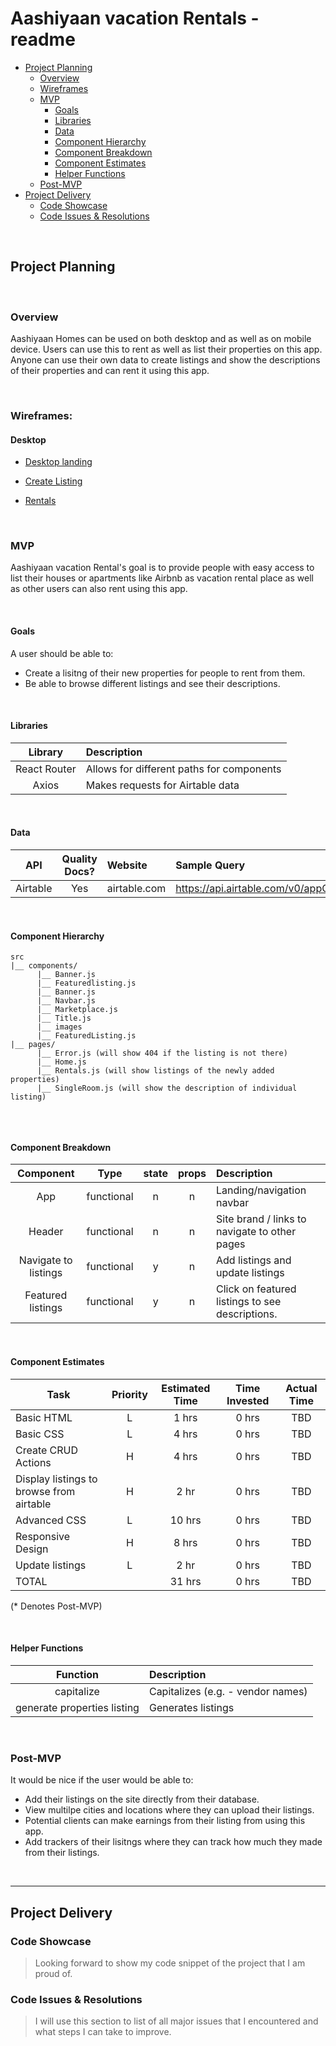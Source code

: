 # Aashiyaan vacation Rentals - readme

- [Project Planning](#Project-Planning)
  - [Overview](#Overview)
  - [Wireframes](#Wireframes)
  - [MVP](#MVP)
    - [Goals](#Goals)
    - [Libraries](#Libraries)
    - [Data](#Data)
    - [Component Hierarchy](#Component-Hierarchy)
    - [Component Breakdown](#Component-Breakdown)
    - [Component Estimates](#Component-Estimates)
    - [Helper Functions](#Helper-Functions)
  - [Post-MVP](#Post-MVP)
- [Project Delivery](#Project-Delivery)
  - [Code Showcase](#Code-Showcase)
  - [Code Issues & Resolutions](#Code-Issues--Resolutions)

<br>

## Project Planning

<br>

### Overview

Aashiyaan Homes can be used on both desktop and as well as on mobile device. Users can use this to rent as well as list their properties on this app. Anyone can use their own data to create listings and show the descriptions of their properties and can rent it using this app.

<br>

### Wireframes:


#### Desktop

- [Desktop landing](https://wireframe.cc/pro/pp/603308272363460)

- [Create Listing](https://wireframe.cc/pro/pp/603308272363460)

- [Rentals](https://wireframe.cc/pro/pp/603308272363460)

<br>

### MVP

Aashiyaan vacation Rental's goal is to provide people with easy access to list their houses or apartments like Airbnb as vacation rental place as well as other users can also rent using this app.

<br>

#### Goals

A user should be able to:
- Create a lisitng of their new properties for people to rent from them.
- Be able to browse different listings and see their descriptions.

<br>

#### Libraries

|     Library      | Description                                |
| :--------------: | :----------------------------------------- |
|   React Router   | Allows for different paths for components
|   Axios  |  Makes requests for Airtable data  |

<br>

#### Data


|    API     | Quality Docs? | Website       | Sample Query                            |
| :--------: | :-----------: | :------------ | :-------------------------------------- |
| Airtable |      Yes      | airtable.com | https://api.airtable.com/v0/appQ5OD0NipfBhQT6/Properties/recyIknXa7br2lzVt |

<br>

#### Component Hierarchy


```
src
|__ components/
      |__ Banner.js
      |__ Featuredlisting.js
      |__ Banner.js
      |__ Navbar.js
      |__ Marketplace.js
      |__ Title.js
      |__ images
      |__ FeaturedListing.js
|__ pages/
      |__ Error.js (will show 404 if the listing is not there)
      |__ Home.js
      |__ Rentals.js (will show listings of the newly added properties)
      |__ SingleRoom.js (will show the description of individual listing)
      
```

<br>

#### Component Breakdown


|  Component   |    Type    | state | props | Description                                                      |
| :----------: | :--------: | :---: | :---: | :--------------------------------------------------------------- |
|   App    | functional |   n   |   n   |  Landing/navigation navbar              |
|    Header    | functional |   n   |   n   | Site brand / links to navigate to other pages              |
|  Navigate to listings  | functional |   y   |   n   | Add listings and update listings       |
|   Featured listings    |   functional    |   y   |   n   | Click on featured listings to see descriptions.      |

<br>

#### Component Estimates


| Task                | Priority | Estimated Time | Time Invested | Actual Time |
| ------------------- | :------: | :------------: | :-----------: | :---------: |
| Basic HTML     |    L     |     1 hrs      |     0 hrs     |    TBD    |
| Basic CSS | L | 4 hrs | 0 hrs | TBD |
| Create CRUD Actions |    H     |     4 hrs      |     0 hrs     |     TBD     |
| Display listings to browse from airtable | H | 2 hr | 0 hrs | TBD |
| Advanced CSS | L | 10 hrs | 0 hrs | TBD |
| Responsive Design | H | 8 hrs | 0 hrs | TBD |
| Update listings | L | 2 hr | 0 hrs | TBD |
| TOTAL               |          |     31 hrs      |     0 hrs     |     TBD     |

(* Denotes Post-MVP)

<br>

#### Helper Functions


|  Function  | Description                                |
| :--------: | :----------------------------------------- |
| capitalize | Capitalizes (e.g. - vendor names) |
| generate properties listing | Generates listings |

<br>

### Post-MVP


It would be nice if the user would be able to:
- Add their listings on the site directly from their database.
- View multilpe cities and locations where they can upload their listings.
- Potential clients can make earnings from their listing from using this app.
- Add trackers of their lisitngs where they can track how much they made from their listings.



<br>

***

## Project Delivery

### Code Showcase

> Looking forward to show my code snippet of the project that I am proud of.

### Code Issues & Resolutions

> I will use this section to list of all major issues that I encountered and what steps I can take to improve.
